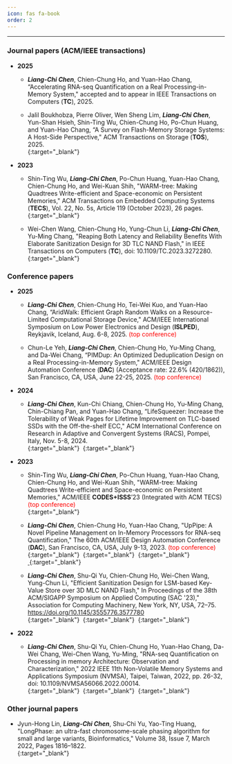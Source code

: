 ```yaml
---
icon: fas fa-book
order: 2
---
```



***

### Journal papers (ACM/IEEE transactions)
- **2025**
    - ***Liang-Chi Chen***, Chien-Chung Ho, and Yuan-Hao Chang, “Accelerating RNA-seq Quantification on a Real Processing-in-Memory System," accepted and to appear in IEEE Transactions on Computers (**TC**), 2025.

    - Jalil Boukhobza, Pierre Oliver, Wen Sheng Lim, ***Liang-Chi Chen***, Yun-Shan Hsieh, Shin-Ting Wu, Chien-Chung Ho, Po-Chun Huang, and Yuan-Hao Chang, “A Survey on Flash-Memory Storage Systems: A Host-Side Perspective," ACM Transactions on Storage (**TOS**), 2025.     
    [<i class="fa-solid fa-file-pdf fa-xl" style="color: #d32727;"></i>](https://dl.acm.org/doi/abs/10.1145/3723167){:target="_blank"}&nbsp;

- **2023**
    - Shin-Ting Wu, ***Liang-Chi Chen***, Po-Chun Huang, Yuan-Hao Chang, Chien-Chung Ho, and Wei-Kuan Shih, "WARM-tree: Making Quadtrees Write-efficient and Space-economic on Persistent Memories," ACM Transactions on Embedded Computing Systems (**TECS**), Vol. 22, No. 5s, Article 119 (October 2023), 26 pages.    
    [<i class="fa-solid fa-file-pdf fa-xl" style="color: #d32727;"></i>](https://doi.org/10.1145/3608033){:target="_blank"}&nbsp;

    - Wei-Chen Wang, Chien-Chung Ho, Yung-Chun Li, ***Liang-Chi Chen***, Yu-Ming Chang, "Reaping Both Latency and Reliability Benefits With Elaborate Sanitization Design for 3D TLC NAND Flash," in IEEE Transactions on Computers (**TC**), doi: 10.1109/TC.2023.3272280.   
    [<i class="fa-solid fa-file-pdf fa-xl" style="color: #d32727;"></i>](https://ieeexplore.ieee.org/document/10113786/){:target="_blank"}&nbsp;


### Conference papers
- **2025**
    - ***Liang-Chi Chen***, Chien-Chung Ho, Tei-Wei Kuo, and Yuan-Hao Chang, “AridWalk: Efficient Graph Random Walks on a Resource-Limited Computational Storage Device," ACM/IEEE International Symposium on Low Power Electronics and Design (**ISLPED**), Reykjavik, Iceland, Aug. 6-8, 2025. <font color="#f00">(top conference) </font> 
    
    - Chun-Le Yeh, ***Liang-Chi Chen***, Chien-Chung Ho, Yu-Ming Chang, and Da-Wei Chang, “PIMDup: An Optimized Deduplication Design on a Real Processing-in-Memory System," ACM/IEEE Design Automation Conference (**DAC**) (Acceptance rate: 22.6% (420/1862)), San Francisco, CA, USA, June 22-25, 2025. <font color="#f00">(top conference) </font>    
- **2024**
    - ***Liang-Chi Chen***, Kun-Chi Chiang, Chien-Chung Ho, Yu-Ming Chang, Chin-Chiang Pan, and Yuan-Hao Chang, “LifeSqueezer: Increase the Tolerability of Weak Pages for Lifetime Improvement on TLC-based SSDs with the Off-the-shelf ECC," ACM International Conference on Research in Adaptive and Convergent Systems (RACS), Pompei, Italy, Nov. 5-8, 2024.    
    [<i class="fa-solid fa-file-pdf fa-xl" style="color: #d32727;"></i>](){:target="_blank"}&nbsp;
    [<i class="fa-solid fa-file-powerpoint fa-xl" style="color: #e47207;"></i>](https://drive.google.com/file/d/1_0BeCuYjl1HhHdIRkAOeLEKhQp7Ln9ek/view?usp=sharing){:target="_blank"}&nbsp;
- **2023**
    - Shin-Ting Wu, ***Liang-Chi Chen***, Po-Chun Huang, Yuan-Hao Chang, Chien-Chung Ho, and Wei-Kuan Shih, "WARM-tree: Making Quadtrees Write-efficient and Space-economic on Persistent Memories," ACM/IEEE **CODES+ISSS**’23 (Integrated with ACM TECS) <font color="#f00">(top conference) </font>    
    [<i class="fa-solid fa-file-pdf fa-xl" style="color: #d32727;"></i>](https://doi.org/10.1145/3608033){:target="_blank"}&nbsp;

    -  ***Liang-Chi Chen***, Chien-Chung Ho, Yuan-Hao Chang, "UpPipe: A Novel Pipeline Management on In-Memory Processors for RNA-seq Quantification," The 60th ACM/IEEE Design Automation Conference (**DAC**), San Francisco, CA, USA, July 9-13, 2023. <font color="#f00">(top conference) </font>    
    [<i class="fa-solid fa-file-pdf fa-xl" style="color: #d32727;"></i>](http://ieeexplore.ieee.org/abstract/document/10247915/){:target="_blank"}&nbsp;
    [<i class="fa-solid fa-file-powerpoint fa-xl" style="color: #e47207;"></i>](https://drive.google.com/file/d/1XaUErirVkLod5UZwsReGUwLDN2Af026Q/view?usp=drive_link){:target="_blank"}&nbsp;
    [<i class="fa-solid fa-file-image fa-xl" style="color: #154dac;"></i>](https://drive.google.com/file/d/1OGtMobOE1xZWm_qes1gTFDT9nAnk1r31/view?usp=drive_link){:target="_blank"}&nbsp;
    [&nbsp;<i class="fa-brands fa-github fa-xl" style="color: #131415;"></i>](https://github.com/chi-0828/UpPipe){:target="_blank"}&nbsp;

    - ***Liang-Chi Chen***, Shu-Qi Yu, Chien-Chung Ho, Wei-Chen Wang, Yung-Chun Li, "Efficient Sanitization Design for LSM-based Key-Value Store over 3D MLC NAND Flash," In Proceedings of the 38th ACM/SIGAPP Symposium on Applied Computing (SAC '23)," Association for Computing Machinery, New York, NY, USA, 72–75. https://doi.org/10.1145/3555776.3577780   
    [<i class="fa-solid fa-file-pdf fa-xl" style="color: #d32727;"></i>](https://dl.acm.org/doi/abs/10.1145/3555776.3577780){:target="_blank"}&nbsp;
    [<i class="fa-solid fa-file-powerpoint fa-xl" style="color: #e47207;"></i>](https://drive.google.com/file/d/19bH_Trm85HtkHarAajefpxZoKSd5CQV3/view?usp=drive_link){:target="_blank"}&nbsp;
    [<i class="fa-solid fa-file-image fa-xl" style="color: #154dac;"></i>](https://drive.google.com/file/d/1rnKlQvyG6Q5AiBKUgZVQMs12DnCjlJQO/view?usp=drive_link){:target="_blank"}&nbsp;

- **2022**
    -  ***Liang-Chi Chen***, Shu-Qi Yu, Chien-Chung Ho, Yuan-Hao Chang, Da-Wei Chang, Wei-Chen Wang, Yu-Ming, "RNA-seq Quantification on Processing in memory Architecture: Observation and Characterization," 2022 IEEE 11th Non-Volatile Memory Systems and Applications Symposium (NVMSA), Taipei, Taiwan, 2022, pp. 26-32, doi: 10.1109/NVMSA56066.2022.00014.   
    [<i class="fa-solid fa-file-pdf fa-xl" style="color: #d32727;"></i>](https://ieeexplore.ieee.org/abstract/document/9898625/){:target="_blank"}&nbsp;
    [<i class="fa-solid fa-file-powerpoint fa-xl" style="color: #e47207;"></i>](https://drive.google.com/file/d/1BBApsF9JVOiIAwc3cDyd31qJUWnrnZls/view?usp=drive_link){:target="_blank"}&nbsp;
    [<i class="fa-brands fa-github fa-xl" style="color: #131415;"></i>](https://github.com/chi-0828/RNA-Abundance-Quantification-on-UPMEM){:target="_blank"}&nbsp;


### Other journal papers
- Jyun-Hong Lin, ***Liang-Chi Chen***, Shu-Chi Yu, Yao-Ting Huang, "LongPhase: an ultra-fast chromosome-scale phasing algorithm for small and large variants, Bioinformatics," Volume 38, Issue 7, March 2022, Pages 1816–1822.   
[<i class="fa-solid fa-file-pdf fa-xl" style="color: #d32727;"></i>](https://doi.org/10.1093/bioinformatics/btac058){:target="_blank"}&nbsp;